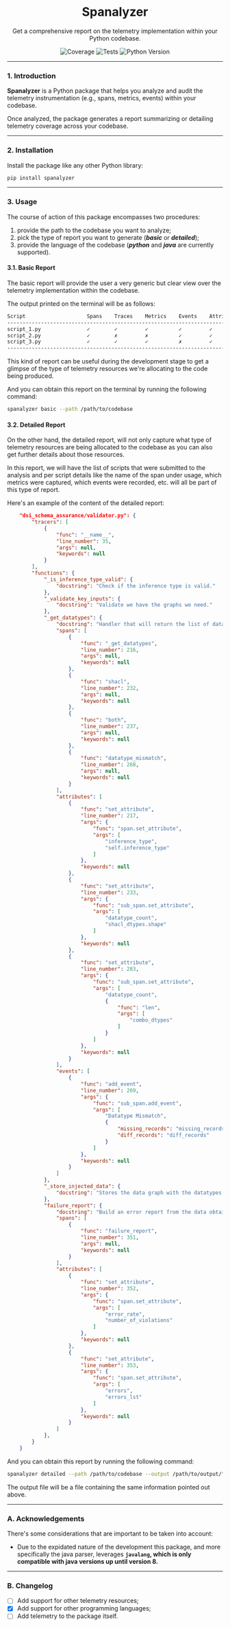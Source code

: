 <h1 align='center'><strong>Spanalyzer</strong></h1>

<p align='center'>
    Get a comprehensive report on the telemetry implementation within your Python codebase.
</p>

<div align="center">

  ![Coverage](https://img.shields.io/badge/coverage-91%25-brightgreen)
  ![Tests](https://img.shields.io/badge/tests-62%20passed%2C%200%20failed-brightgreen)
  ![Python Version](https://img.shields.io/badge/python-3.11.4-blue?logo=python&logoColor=white)

</div>

---

### **1. Introduction**

**Spanalyzer** is a Python package that helps you analyze and audit the telemetry instrumentation (e.g., spans, metrics, events) within your codebase.

Once analyzed, the package generates a report summarizing or detailing telemetry coverage across your codebase.

---

### **2. Installation**

Install the package like any other Python library:

```bash
pip install spanalyzer
```

---

### **3. Usage**

The course of action of this package encompasses two procedures:
1. provide the path to the codebase you want to analyze;
2. pick the type of report you want to generate (**_basic_** or **_detailed_**);
3. provide the language of the codebase (**_python_** and **_java_** are currently supported).

#### **3.1. Basic Report**

The basic report will provide the user a very generic but clear view over the telemetry implementation within the codebase.

The output printed on the terminal will be as follows:

```bash
Script                    Spans    Traces    Metrics    Events    Attributes
----------------------------------------------------------------------------
script_1.py               ✓        ✓         ✓          ✓         ✓         
script_2.py               ✓        ✗         ✗          ✓         ✓         
script_3.py               ✓        ✓         ✓          ✗         ✓         
----------------------------------------------------------------------------
```

This kind of report can be useful during the development stage to get a glimpse of the type of telemetry resources we're allocating to the code being produced.

And you can obtain this report on the terminal by running the following command:
```bash
spanalyzer basic --path /path/to/codebase
```

#### **3.2. Detailed Report**

On the other hand, the detailed report, will not only capture what type of telemetry resources are being allocated to the codebase as you can also get further details about those resources.

In this report, we will have the list of scripts that were submitted to the analysis and per script details like the name of the span under usage, which metrics were captured, which events were recorded, etc. will all be part of this type of report.

Here's an example of the content of the detailed report:
```json
    "dsi_schema_assurance/validator.py": {
        "tracers": [
            {
                "func": "__name__",
                "line_number": 35,
                "args": null,
                "keywords": null
            }
        ],
        "functions": {
            "_is_inference_type_valid": {
                "docstring": "Check if the inference type is valid."
            },
            "_validate_key_inputs": {
                "docstring": "Validate we have the graphs we need."
            },
            "_get_datatypes": {
                "docstring": "Handler that will return the list of datatypes depending on the inference type\n        chosen.\n\n        Returns:\n            Dict[str, str]: A dictionary containing the datatypes for the injection.",
                "spans": [
                    {
                        "func": "_get_datatypes",
                        "line_number": 216,
                        "args": null,
                        "keywords": null
                    },
                    {
                        "func": "shacl",
                        "line_number": 232,
                        "args": null,
                        "keywords": null
                    },
                    {
                        "func": "both",
                        "line_number": 237,
                        "args": null,
                        "keywords": null
                    },
                    {
                        "func": "datatype_mismatch",
                        "line_number": 268,
                        "args": null,
                        "keywords": null
                    }
                ],
                "attributes": [
                    {
                        "func": "set_attribute",
                        "line_number": 217,
                        "args": {
                            "func": "span.set_attribute",
                            "args": [
                                "inference_type",
                                "self.inference_type"
                            ]
                        },
                        "keywords": null
                    },
                    {
                        "func": "set_attribute",
                        "line_number": 233,
                        "args": {
                            "func": "sub_span.set_attribute",
                            "args": [
                                "datatype_count",
                                "shacl_dtypes.shape"
                            ]
                        },
                        "keywords": null
                    },
                    {
                        "func": "set_attribute",
                        "line_number": 283,
                        "args": {
                            "func": "sub_span.set_attribute",
                            "args": [
                                "datatype_count",
                                {
                                    "func": "len",
                                    "args": [
                                        "combo_dtypes"
                                    ]
                                }
                            ]
                        },
                        "keywords": null
                    }
                ],
                "events": [
                    {
                        "func": "add_event",
                        "line_number": 269,
                        "args": {
                            "func": "sub_span.add_event",
                            "args": [
                                "Datatype Mismatch",
                                {
                                    "missing_records": "missing_records",
                                    "diff_records": "diff_records"
                                }
                            ]
                        },
                        "keywords": null
                    }
                ]
            },
            "_store_injected_data": {
                "docstring": "Stores the data graph with the datatypes injected.\n\n        Returns:\n            [str, str]: A string containing the directory and the path to the injected data."
            },
            "failure_report": {
                "docstring": "Build an error report from the data obtained by the validation from pyshacl library.\n\n        _Error Report Shape_:\n        {\n            'error_rate': 123,\n            'errors': [\n                'error_1',\n                'error_2',\n                'error_3',\n            ],\n            'raw_data': 'data_graph_as_xml'\n        }\n\n        Args:\n            raw_data (str): raw version of the data submitted for validation process\n            results_graph (Graph): The graph containing the validation results\n\n        Returns:\n            Dict[str, str]: A dictionary containing the error report",
                "spans": [
                    {
                        "func": "failure_report",
                        "line_number": 351,
                        "args": null,
                        "keywords": null
                    }
                ],
                "attributes": [
                    {
                        "func": "set_attribute",
                        "line_number": 352,
                        "args": {
                            "func": "span.set_attribute",
                            "args": [
                                "error_rate",
                                "number_of_violations"
                            ]
                        },
                        "keywords": null
                    },
                    {
                        "func": "set_attribute",
                        "line_number": 353,
                        "args": {
                            "func": "span.set_attribute",
                            "args": [
                                "errors",
                                "errors_lst"
                            ]
                        },
                        "keywords": null
                    }
                ]
            },
        }
    }
```

And you can obtain this report by running the following command:

```bash
spanalyzer detailed --path /path/to/codebase --output /path/to/output/file --language java
```

The output file will be a file containing the same information pointed out above.


---

### **A. Acknowledgements**

There's some considerations that are important to be taken into account:
- Due to the expidated nature of the development this package, and more specifically the java parser, leverages **`javalang`, which is only compatible with java versions up until version 8.**

---

### **B. Changelog**

- [ ] Add support for other telemetry resources;
- [x] Add support for other programming languages;
- [ ] Add telemetry to the package itself.